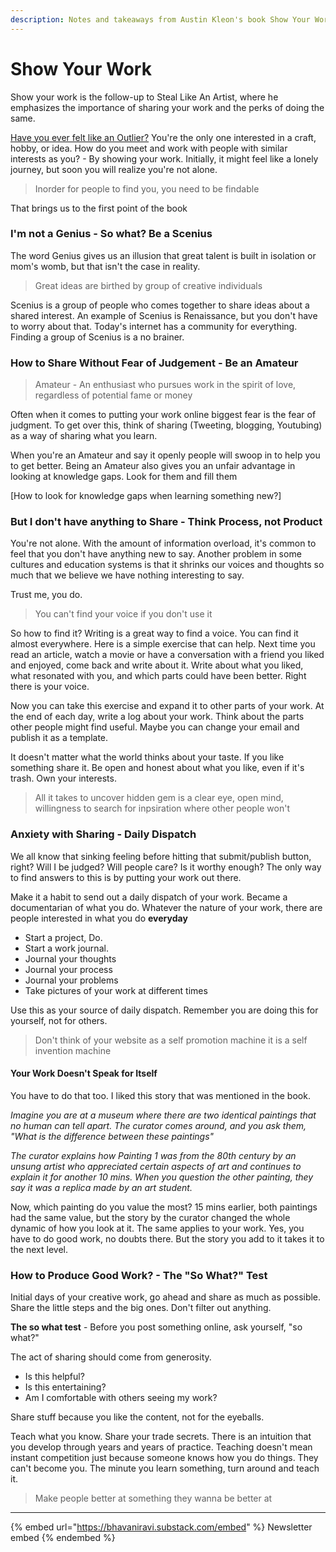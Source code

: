 ```yaml
---
description: Notes and takeaways from Austin Kleon's book Show Your Work
---
```


# Show Your Work

Show your work is the follow-up to Steal Like An Artist, where he emphasizes the importance of sharing your work and the perks of doing the same.

[Have you ever felt like an Outlier?](https://bhavaniravi.medium.com/where-do-outliers-live-f730f46beaba) You're the only one interested in a craft, hobby, or idea. How do you meet and work with people with similar interests as you? - By showing your work. Initially, it might feel like a lonely journey, but soon you will realize you're not alone.

> Inorder for people to find you, you need to be findable

That brings us to the first point of the book

### I'm not a Genius - So what? Be a Scenius

The word Genius gives us an illusion that great talent is built in isolation or mom's womb, but that isn't the case in reality.

> Great ideas are birthed by group of creative individuals

Scenius is a group of people who comes together to share ideas about a shared interest. An example of Scenius is Renaissance, but you don't have to worry about that. Today's internet has a community for everything. Finding a group of Scenius is a no brainer.

### How to Share Without Fear of Judgement - Be an Amateur

> Amateur - An enthusiast who pursues work in the spirit of love, regardless of potential fame or money

Often when it comes to putting your work online biggest fear is the fear of judgment. To get over this, think of sharing (Tweeting, blogging, Youtubing) as a way of sharing what you learn.

When you're an Amateur and say it openly people will swoop in to help you to get better. Being an Amateur also gives you an unfair advantage in looking at knowledge gaps. Look for them and fill them

\[How to look for knowledge gaps when learning something new?]

### But I don't have anything to Share - Think Process, not Product

You're not alone. With the amount of information overload, it's common to feel that you don't have anything new to say. Another problem in some cultures and education systems is that it shrinks our voices and thoughts so much that we believe we have nothing interesting to say.

Trust me, you do.

> You can't find your voice if you don't use it

So how to find it? Writing is a great way to find a voice. You can find it almost everywhere. Here is a simple exercise that can help. Next time you read an article, watch a movie or have a conversation with a friend you liked and enjoyed, come back and write about it. Write about what you liked, what resonated with you, and which parts could have been better. Right there is your voice.

Now you can take this exercise and expand it to other parts of your work. At the end of each day, write a log about your work. Think about the parts other people might find useful. Maybe you can change your email and publish it as a template.

It doesn't matter what the world thinks about your taste. If you like something share it. Be open and honest about what you like, even if it's trash. Own your interests.

> All it takes to uncover hidden gem is a clear eye, open mind, willingness to search for inpsiration where other people won't

### Anxiety with Sharing - Daily Dispatch

We all know that sinking feeling before hitting that submit/publish button, right? Will I be judged? Will people care? Is it worthy enough? The only way to find answers to this is by putting your work out there.

Make it a habit to send out a daily dispatch of your work. Became a documentarian of what you do. Whatever the nature of your work, there are people interested in what you do **everyday**

- Start a project, Do.
- Start a work journal.
- Journal your thoughts
- Journal your process
- Journal your problems
- Take pictures of your work at different times

Use this as your source of daily dispatch. Remember you are doing this for yourself, not for others.

> Don't think of your website as a self promotion machine it is a self invention machine

#### Your Work Doesn't Speak for Itself

You have to do that too. I liked this story that was mentioned in the book.

_Imagine you are at a museum where there are two identical paintings that no human can tell apart. The curator comes around, and you ask them, "What is the difference between these paintings"_

_The curator explains how Painting 1 was from the 80th century by an unsung artist who appreciated certain aspects of art and continues to explain it for another 10 mins. When you question the other painting, they say it was a replica made by an art student._

Now, which painting do you value the most? 15 mins earlier, both paintings had the same value, but the story by the curator changed the whole dynamic of how you look at it. The same applies to your work. Yes, you have to do good work, no doubts there. But the story you add to it takes it to the next level.

### How to Produce Good Work? - The "So What?" Test

Initial days of your creative work, go ahead and share as much as possible. Share the little steps and the big ones. Don't filter out anything.

**The so what test** - Before you post something online, ask yourself, "so what?"

The act of sharing should come from generosity.

- Is this helpful?
- Is this entertaining?
- Am I comfortable with others seeing my work?

Share stuff because you like the content, not for the eyeballs.

Teach what you know. Share your trade secrets. There is an intuition that you develop through years and years of practice. Teaching doesn't mean instant competition just because someone knows how you do things. They can't become you. The minute you learn something, turn around and teach it.

> Make people better at something they wanna be better at

---

{% embed url="https://bhavaniravi.substack.com/embed" %}
Newsletter embed
{% endembed %}
